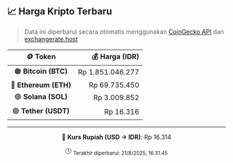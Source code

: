 

<!-- HARGA_KRIPTO -->
## 📈 Harga Kripto Terbaru

> Data ini diperbarui secara otomatis menggunakan [CoinGecko API](https://www.coingecko.com/) dan [exchangerate.host](https://exchangerate.host/)

<div align="center">

| 🪙 Token | 💰 Harga (IDR) |
|:------:|---------------:|
| 🟠 **Bitcoin (BTC)**   | Rp 1.851.046.277 |
| 🔵 **Ethereum (ETH)**  | Rp 69.735.450 |
| 🟣 **Solana (SOL)**    | Rp 3.009.852 |
| 🟢 **Tether (USDT)**   | Rp 16.316 |

---

💱 **Kurs Rupiah (USD → IDR)**: Rp 16.314

🕒 <sub>Terakhir diperbarui: 21/8/2025, 16.31.45</sub>

</div>
<!-- /HARGA_KRIPTO -->